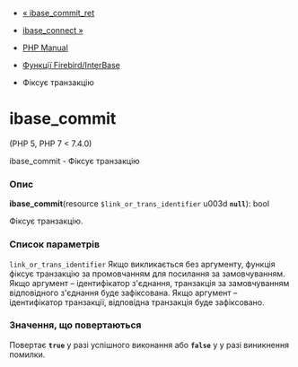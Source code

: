 - [« ibase_commit_ret](function.ibase-commit-ret.md)
- [ibase_connect »](function.ibase-connect.md)

- [PHP Manual](index.md)
- [Функції Firebird/InterBase](ref.ibase.md)
- Фіксує транзакцію

# ibase_commit

(PHP 5, PHP 7 \< 7.4.0)

ibase_commit - Фіксує транзакцію

### Опис

**ibase_commit**(resource `$link_or_trans_identifier` u003d **`null`**):
bool

Фіксує транзакцію.

### Список параметрів

`link_or_trans_identifier`
Якщо викликається без аргументу, функція фіксує транзакцію за промовчанням
для посилання за замовчуванням. Якщо аргумент – ідентифікатор з'єднання,
транзакція за замовчуванням відповідного з'єднання буде зафіксована.
Якщо аргумент – ідентифікатор транзакції, відповідна транзакція
буде зафіксовано.

### Значення, що повертаються

Повертає **`true`** у разі успішного виконання або **`false`** у
у разі виникнення помилки.
